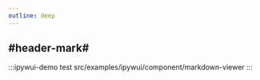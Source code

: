 ```yaml
---
outline: deep
---
```


## #header-mark#
:::ipywui-demo test
src/examples/ipywui/component/markdown-viewer
:::
